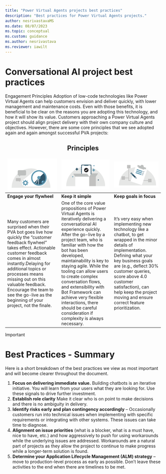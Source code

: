 ```yaml
---
title: "Power Virtual Agents projects best practices"
description: "Best practices for Power Virtual Agents projects."
author: nesrivastavaMS
ms.date: 08/07/2023
ms.topic: conceptual
ms.custom: guidance
ms.author: nesrivastava
ms.reviewer: iawilt
---
```


# Conversational AI project best practices

Engagement Principles 
Adoption of low-code technologies like Power Virtual Agents can help customers envision and deliver quickly, with 
lower management and maintenance costs. Even with those benefits, it is beneficial to be clear on the reasons you are 
adopting this technology, and how it will show its value. 
Customers approaching a Power Virtual Agents project should align project delivery with their own company culture 
and objectives. However, there are some core principles that we see adopted again and again amongst successful PVA 
projects: 
## <center>Principles</center> ##
 <style>td, th {
   border: none!important;
}
</style>
 |<img src="./media/topics/Project-best-practices-Flywheel.png" />|<img src="./media/topics/Project-best-practices-Keep-it-simple.png" />|<img src="./media/topics/Project-best-practices-goal.png" />|
 |:--- |:---|:--- |
 |**Engage your flywheel**|**Keep it simple**|**Keep goals in focus**|
 |Many customers are surprised when their PVA bot goes live how quickly the “customer feedback flywheel” takes effect. Actionable customer feedback comes in almost instantly.Delaying for additional topics or processes means missing out on this valuable feedback. Encourage the team to see the go-live as the beginning of your project, not the finale.|One of the core value propositions of Power Virtual Agents is iteratively delivering a conversational AI experience quickly. After the go-live by a project team, who is familiar with how the bot has been developed, maintainability is key to staying agile. While the tooling can allow users to create complex conversation flows, and extensibility with Bot Framework can achieve very flexible interactions, there should be careful consideration if complexity is always necessary.|It’s very easy when implementing new technology like a chatbot, to get wrapped in the minor details of implementation. Defining what your key business goals are (e.g., deflect 30% customer queries, score above 4.0 customer satisfaction), can help keep the project moving and ensure correct feature prioritization.|

>[!IMPORTANT]
> # Best Practices - Summary 
Here is a short breakdown of the best practices we view as most important and will become clearer throughout the document. 
1. **Focus on delivering immediate value.** Building chatbots is an iterative initiative. You will learn from your users what they are looking for. Use these signals to drive further investment. 
2. **Establish role clarity**  Make it clear who is on point to make decisions and there is no ambiguity in delivery. 
3. **Identify risks early and plan contingency accordingly** – Occasionally customers run into technical issues when implementing with specific requirements or integrating with other systems. These issues can take time to diagnose. 
4. **Alignment on issue priorities** (what is a blocker, what is a must have, nice to have, etc.) and how aggressively to push for using workarounds while the underlying issues are addressed. Workarounds are a natural part of projects as they allow the project to continue to make progress while a longer-term solution is found. 
5. **Determine your Application Lifecycle Management (ALM) strategy** – move to 
production-level process as early as possible. Don’t leave these activities to the end when there are timelines to be met.



